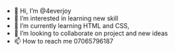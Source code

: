 - 👋 Hi, I’m @4everjoy
- 👀 I’m interested in learning new skill
- 🌱 I’m currently learning HTML and CSS, 
- 💞️ I’m looking to collaborate on project and new ideas
- 📫 How to reach me 07065796187

<!---
4everjoy/4everjoy is a ✨ special ✨ repository because its `README.md` (this file) appears on your GitHub profile.
You can click the Preview link to take a look at your changes.
--->
